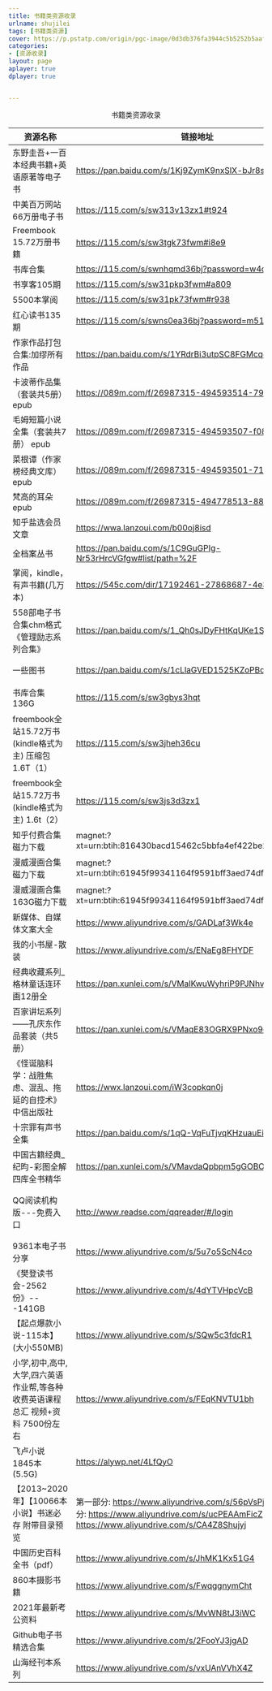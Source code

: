 ```yaml
---
title: 书籍类资源收录
urlname: shujilei
tags: [书籍类资源]
cover: https://p.pstatp.com/origin/pgc-image/0d3db376fa3944c5b5252b5aaf1cebe7
categories:
- [资源收录]
layout: page
aplayer: true
dplayer: true


---
```




<center>书籍类资源收录</center>

| 资源名称                                                     | 链接地址                                                     | 提取码 | 备注信息                                                     | 分享人          |
| ------------------------------------------------------------ | ------------------------------------------------------------ | ------ | ------------------------------------------------------------ | --------------- |
| 东野圭吾+一百本经典书籍+英语原著等电子书                     | https://pan.baidu.com/s/1Kj9ZymK9nxSlX-bJr8stOA              | 4voy   | 已失效                                                       |                 |
| 中美百万网站66万册电子书                                     | https://115.com/s/sw313v13zx1#t924                           | t924   |                                                              |                 |
| Freembook 15.72万册书籍                                      | https://115.com/s/sw3tgk73fwm#i8e9                           | i8e9   | [https://115.com/s/sw31pko3fwm#h091  访问码：h091](https://115.com/s/sw31pko3fwm#h091) | 解压密码：sz520 |
| 书库合集                                                     | https://115.com/s/swnhqmd36bj?password=w4d5                  | w4d5   |                                                              |                 |
| 书享客105期                                                  | https://115.com/s/sw31pkp3fwm#a809                           | a809   |                                                              |                 |
| 5500本掌阅                                                   | https://115.com/s/sw31pk73fwm#r938                           | r938   |                                                              |                 |
| 红心读书135期                                                | https://115.com/s/swns0ea36bj?password=m519                  | m519   |                                                              |                 |
| 作家作品打包合集:加缪所有作品                                | https://pan.baidu.com/s/1YRdrBi3utpSC8FGMcqdDLQ              | fvp2   | 已取消                                                       |                 |
| 卡波蒂作品集（套装共5册） epub                               | https://089m.com/f/26987315-494593514-7917fb                 | 198886 |                                                              |                 |
| 毛姆短篇小说全集（套装共7册） epub                           | https://089m.com/f/26987315-494593507-f089e1                 | 198886 |                                                              |                 |
| 菜根谭（作家榜经典文库） epub                                | https://089m.com/f/26987315-494593501-719782                 | 198886 |                                                              |                 |
| 梵高的耳朵 epub                                              | https://089m.com/f/26987315-494778513-88038a                 | 198886 |                                                              |                 |
| 知乎盐选会员文章                                             | [https://wwa.lanzoui.com/b00oj8isd	](https://wwa.lanzoui.com/b00oj8isd) | 19v5   |                                                              |                 |
| 全档案丛书                                                   | https://pan.baidu.com/s/1C9GuGPIg-Nr53rHrcVGfgw#list/path=%2F | fv1j   |                                                              |                 |
| 掌阅，kindle，有声书籍(几万本)                               | https://545c.com/dir/17192461-27868687-4e3441                | 无     |                                                              |                 |
| 558部电子书合集chm格式 《管理励志系列合集》                  | https://pan.baidu.com/s/1_Qh0sJDyFHtKqUKe1S101w              | 52pj   |                                                              |                 |
| 一些图书                                                     | [https://pan.baidu.com/s/1cLlaGVED1525KZoPBds34Q ](https://pan.baidu.com/s/1cLlaGVED1525KZoPBds34Q) | 48hw   |                                                              | 北十字坐        |
| 书库合集 136G                                                | https://115.com/s/sw3gbys3hqt                                | yf41   |                                                              | 时迂笙辞        |
| freembook全站15.72万书(kindle格式为主) 压缩包 1.6T（1）      | https://115.com/s/sw3jheh36cu                                | edb4   |                                                              | 时迂笙辞        |
| freembook全站15.72万书(kindle格式为主) 1.6t（2）             | https://115.com/s/sw3js3d3zx1                                | p9e0   |                                                              | 时迂笙辞        |
| 知乎付费合集 磁力下载                                        | magnet:?xt=urn:btih:816430bacd15462c5bbfa4ef422be2c2b46be945 | 无     |                                                              | 时迂笙辞        |
| 漫威漫画合集 磁力下载                                        | magnet:?xt=urn:btih:61945f99341164f9591bff3aed74df2b12dd2f0f | 无     |                                                              | 时迂笙辞        |
| 漫威漫画合集 163G磁力下载                                    | magnet:?xt=urn:btih:61945f99341164f9591bff3aed74df2b12dd2f0f | 无     |                                                              |                 |
| 新媒体、自媒体文案大全                                       | https://www.aliyundrive.com/s/GADLaf3Wk4e                    | 无     | 阿里云盘资源                                                 | NOISE           |
| 我的小书屋-散装                                              | https://www.aliyundrive.com/s/ENaEg8FHYDF                    |        | 可能是因为我没实名-保存不了多久!!!                           |                 |
| 经典收藏系列_格林童话连环画12册全                            | https://pan.xunlei.com/s/VMalKwuWyhriP9PJNhveTDvHA1          | 9p9x   |                                                              | NOISE           |
| 百家讲坛系列——孔庆东作品套装（共5册）                        | https://pan.xunlei.com/s/VMaqE83OGRX9PNxo9oylfkTcA1          | d3u9   |                                                              | NOISE           |
| 《怪诞脑科学：战胜焦虑、混乱、拖延的自控术》 中信出版社      | https://wwx.lanzoui.com/iW3copkqn0j                          | 4jj0   |                                                              | NOISE           |
| 十宗罪有声书全集                                             | https://pan.baidu.com/s/1qQ-VqFuTjvqKHzuauEiUJg              | q5cg   |                                                              | NOISE           |
| 中国古籍经典_纪昀-彩图全解四库全书精华                       | https://pan.xunlei.com/s/VMavdaQpbpm5gGOBOXOoqP4LA1          | 88b9   |                                                              | NOISE           |
| QQ阅读机构版---免费入口                                      | http://www.readse.com/qqreader/#/login                       | 看备注 | 首次登录输入账户：sdykdx 密码：123456，机构选择首都医科大学  或者账号：tjcjdx 密码：123456 ，机构选择天津城建大学 |                 |
| 9361本电子书分享                                             | https://www.aliyundrive.com/s/5u7o5ScN4co                    | 63H1   |                                                              | 忆笭            |
| 《樊登读书会-2562份》---141GB                                | https://www.aliyundrive.com/s/4dYTVHpcVcB                    |        |                                                              | 时迂笙辞        |
| 【起点爆款小说-115本】(大小550MB)                            | https://www.aliyundrive.com/s/SQw5c3fdcR1                    |        |                                                              | 时迂笙辞        |
| 小学,初中,高中,大学,四六英语 作业帮,等各种收费英语课程总汇 视频+资料 7500份左右 | https://www.aliyundrive.com/s/FEqKNVTU1bh                    |        |                                                              | 时迂笙辞        |
| 飞卢小说 1845本 (5.5G)                                       | https://alywp.net/4LfQyO                                     |        |                                                              | 时迂笙辞        |
| 【2013~2020年】【10066本小说】书迷必存 附带目录预览          | 第一部分: https://www.aliyundrive.com/s/56pVsPjegLX 第二部分: https://www.aliyundrive.com/s/ucPEAAmFicZ 第三部分: https://www.aliyundrive.com/s/CA4Z8Shujyj |        |                                                              | 时迂笙辞        |
| 中国历史百科全书（pdf）                                      | https://www.aliyundrive.com/s/JhMK1Kx51G4                    |        |                                                              | Balance         |
| 860本摄影书籍                                                | https://www.aliyundrive.com/s/FwqggnymCht                    |        |                                                              |                 |
| 2021年最新考公资料                                           | https://www.aliyundrive.com/s/MvWN8tJ3iWC                    |        |                                                              |                 |
| Github电子书精选合集                                         | https://www.aliyundrive.com/s/2FooYJ3jgAD                    |        |                                                              |                 |
| 山海经刊本系列                                               | https://www.aliyundrive.com/s/vxUAnVVhX4Z                    |        |                                                              |                 |